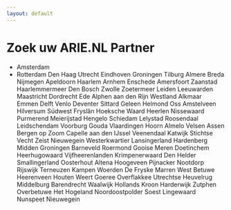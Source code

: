 ```yaml
---
layout: default
---
```


# Zoek uw ARIE.NL Partner

* Amsterdam
* Rotterdam
Den Haag
Utrecht
Eindhoven
Groningen
Tilburg
Almere
Breda
Nijmegen
Apeldoorn
Haarlem
Arnhem
Enschede
Amersfoort
Zaanstad
Haarlemmermeer
Den Bosch
Zwolle
Zoetermeer
Leiden
Leeuwarden
Maastricht
Dordrecht
Ede
Alphen aan den Rijn
Westland
Alkmaar
Emmen
Delft
Venlo
Deventer
Sittard Geleen
Helmond
Oss
Amstelveen
Hilversum
Súdwest Fryslân
Hoeksche Waard
Heerlen
Nissewaard
Purmerend
Meierijstad
Hengelo
Schiedam
Lelystad
Roosendaal
Leidschendam Voorburg
Gouda
Vlaardingen
Hoorn
Almelo
Velsen
Assen
Bergen op Zoom
Capelle aan den IJssel
Veenendaal
Katwijk
Stichtse Vecht
Zeist
Nieuwegein
Westerkwartier
Lansingerland
Hardenberg
Midden Groningen
Barneveld
Roermond
Gooise Meren
Doetinchem
Heerhugowaard
Vijfheerenlanden
Krimpenerwaard
Den Helder
Smallingerland
Oosterhout
Altena
Hoogeveen
Pijnacker Nootdorp
Rijswijk
Terneuzen
Kampen
Woerden
De Fryske Marren
West Betuwe
Heerenveen
Houten
Weert
Goeree Overflakkee
Utrechtse Heuvelrug
Middelburg
Barendrecht
Waalwijk
Hollands Kroon
Harderwijk
Zutphen
Overbetuwe
Het Hogeland
Noordoostpolder
Soest
Lingewaard
Nunspeet
Nieuwegein
